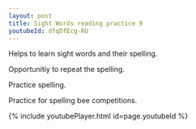 ```yaml
---
layout: post
title: Sight Words reading practice 9
youtubeId: dfqDfEcg-RU
---
```

 
 
Helps to learn sight words and their spelling.

Opportunitiy to repeat the spelling. 

Practice spelling. 
 
Practice for spelling bee competitions. 
 
{% include youtubePlayer.html id=page.youtubeId %}
 
 
